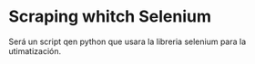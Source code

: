 # Scraping whitch Selenium
Será un script qen python que usara la libreria selenium para la utimatización.
